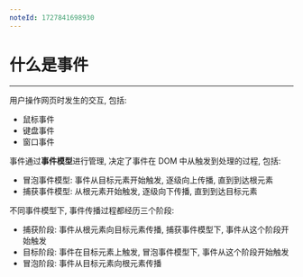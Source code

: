 ```yaml
---
noteId: 1727841698930
---
```



# 什么是事件
---
用户操作网页时发生的交互, 包括:

- 鼠标事件
- 键盘事件
- 窗口事件

事件通过**事件模型**进行管理, 决定了事件在 DOM 中从触发到处理的过程, 包括:

- 冒泡事件模型: 事件从目标元素开始触发, 逐级向上传播, 直到到达根元素
- 捕获事件模型: 从根元素开始触发, 逐级向下传播, 直到到达目标元素

不同事件模型下, 事件传播过程都经历三个阶段:

- 捕获阶段: 事件从根元素向目标元素传播, 捕获事件模型下, 事件从这个阶段开始触发
- 目标阶段: 事件在目标元素上触发, 冒泡事件模型下, 事件从这个阶段开始触发
- 冒泡阶段: 事件从目标元素向根元素传播